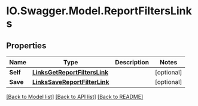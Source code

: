 # IO.Swagger.Model.ReportFiltersLinks
## Properties

Name | Type | Description | Notes
------------ | ------------- | ------------- | -------------
**Self** | [**LinksGetReportFiltersLink**](LinksGetReportFiltersLink.md) |  | [optional] 
**Save** | [**LinksSaveReportFilterLink**](LinksSaveReportFilterLink.md) |  | [optional] 

[[Back to Model list]](../README.md#documentation-for-models) [[Back to API list]](../README.md#documentation-for-api-endpoints) [[Back to README]](../README.md)

